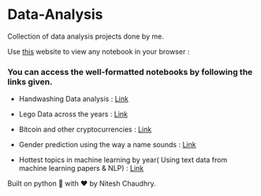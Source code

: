 # Data-Analysis
Collection of data analysis projects done by me.

Use [this](https://nbviewer.jupyter.org) website to view any notebook in your browser :

### You can access the well-formatted notebooks by following the links given.

- Handwashing Data analysis : [Link](https://nbviewer.jupyter.org/github/NIteshx2/Data-Analysis/blob/master/Analyzed-Notebooks/HandWashing/Dr.%20Semmelweis%20and%20the%20Discovery%20of%20Handwashing/notebook.ipynb)



- Lego Data across the years : [Link](https://nbviewer.jupyter.org/github/NIteshx2/Data-Analysis/blob/master/Analyzed-Notebooks/LegoData/Exploring%2067%20years%20of%20LEGO/notebook.ipynb)

- Bitcoin and other cryptocurrencies : [Link](https://nbviewer.jupyter.org/github/NIteshx2/Data-Analysis/blob/master/Analyzed-Notebooks/CryptoCurrencies%20Data/Exploring%20the%20Bitcoin%20cryptocurrency%20market/notebook.ipynb)


- Gender prediction using the way a name sounds : [Link](https://nbviewer.jupyter.org/github/NIteshx2/Data-Analysis/blob/master/Analyzed-Notebooks/Gender%20prediction%20using%20sound/Name%20Game_%20Gender%20Prediction%20using%20Sound/notebook.ipynb)

- Hottest topics in machine learning by year( Using text data from machine learning papers & NLP) : [Link](https://nbviewer.jupyter.org/github/NIteshx2/Data-Analysis/blob/master/Analyzed-Notebooks/The%20Hottest%20Topics%20in%20Machine%20Learning/notebook.ipynb)

Built on python :snake: with :heart: by Nitesh Chaudhry.

